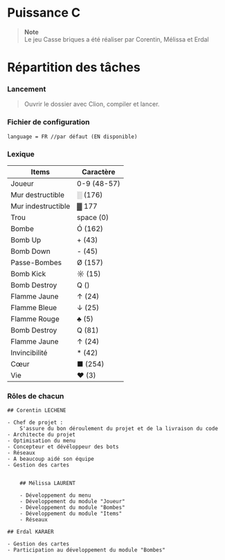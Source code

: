 # Puissance C
> **Note** <br>
> Le jeu Casse briques a été réaliser par Corentin, Mélissa et Erdal

# Répartition des tâches


### Lancement
> Ouvrir le dossier avec Clion, compiler et lancer.
>

### Fichier de configuration
``
language = FR //par défaut (EN disponible)
``

### Lexique

| Items              | Caractère   |
|--------------------|-------------|
| Joueur             | 0-9 (48-57) |
| Mur destructible   | ░ (176)     |
| Mur indestructible | ▓ 177       |
| Trou               | space (0)   |
| Bombe              | Ó (162)     |
| Bomb Up            | + (43)      |
| Bomb Down          | - (45)      |
| Passe-Bombes       | Ø (157)     |
| Bomb Kick          | ☼ (15)      |
| Bomb Destroy       | Q ()        |
| Flamme Jaune       | ↑ (24)      |
| Flamme Bleue       | ↓ (25)      |
| Flamme Rouge       | ♣ (5)       |
| Bomb Destroy       | Q (81)      |
| Flamme Jaune       | ↑ (24)      |
| Invincibilité      | * (42)      |
| Cœur               | ■ (254)     |
| Vie                | ♥ (3)       |



### Rôles de chacun
    ## Corentin LECHENE 

    - Chef de projet : 
        S'assure du bon déroulement du projet et de la livraison du code
    - Architecte du projet 
    - Optimisation du menu 
    - Concepteur et dévéloppeur des bots 
    - Réseaux
    - A beaucoup aidé son équipe
    - Gestion des cartes

```

    ## Mélissa LAURENT
    
    - Développement du menu
    - Développement du module "Joueur"
    - Développement du module "Bombes"
    - Développement du module "Items"
    - Réseaux

```

    ## Erdal KARAER

    - Gestion des cartes
    - Participation au développement du module "Bombes"